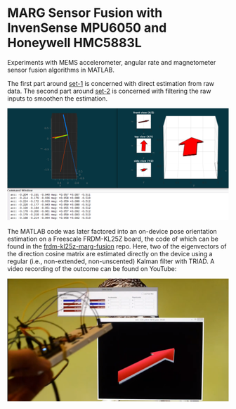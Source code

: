 # MARG Sensor Fusion with InvenSense MPU6050 and Honeywell HMC5883L

Experiments with MEMS accelerometer, angular rate and magnetometer sensor fusion algorithms in MATLAB.

The first part around [set-1](processing/set-1/) is concerned with
direct estimation from raw data.
The second part around [set-2](processing/set-2) is concerned with
filtering the raw inputs to smoothen the estimation.

![](processing/set-1/readme/screenshot.png)

The MATLAB code was later factored into an on-device pose orientation estimation
on a Freescale FRDM-KL25Z board, the code of which can be found
in the [frdm-kl25z-marg-fusion](https://github.com/sunsided/frdm-kl25z-marg-fusion) repo.
Here, two of the eigenvectors of the direction cosine matrix are estimated directly on the device using a regular (i.e., non-extended, non-unscented) Kalman filter with TRIAD.
A video recording of the outcome can be found on YouTube:

[![](readme/later.png)](https://www.youtube.com/watch?v=tmC5kjQn-uA)
